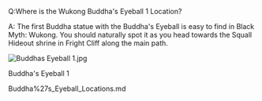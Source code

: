Q:Where is the Wukong Buddha's Eyeball 1 Location?

A:
The first Buddha statue with the Buddha's Eyeball is easy to find in Black Myth: Wukong. You should naturally spot it as you head towards the Squall Hideout shrine in Fright Cliff along the main path. 

![Buddhas Eyeball 1.jpg](https://oyster.ignimgs.com/mediawiki/apis.ign.com/black-myth-wukong/e/ec/Buddhas_Eyeball_1.jpg)

Buddha's Eyeball 1

Buddha%27s_Eyeball_Locations.md